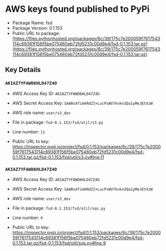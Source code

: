 # AWS keys found published to PyPi

* Package Name: fsd
* Package Version: 0.1.153
* Public URL to package: [https://files.pythonhosted.org/packages/6c/39/175c7e200059f7617543114c69381f156f5be075460eb72fd5231c00d9e4/fsd-0.1.153.tar.gz](https://files.pythonhosted.org/packages/6c/39/175c7e200059f7617543114c69381f156f5be075460eb72fd5231c00d9e4/fsd-0.1.153.tar.gz)

## Key Details

### `AKIAZ7YFAWD6HLD47Z4O`

* AWS Access Key ID: `AKIAZ7YFAWD6HLD47Z4O`
* AWS Secret Access Key: `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` 
* AWS role name: `user/s3_dev`
* File in package: `fsd-0.1.153/fsd/util/s3.py`
* Line number: `11`

* Public URL to key: https://inspector.pypi.io/project/fsd/0.1.153/packages/6c/39/175c7e200059f7617543114c69381f156f5be075460eb72fd5231c00d9e4/fsd-0.1.153.tar.gz/fsd-0.1.153/fsd/util/s3.py#line.11



### `AKIAZ7YFAWD6HLD47Z4O`

* AWS Access Key ID: `AKIAZ7YFAWD6HLD47Z4O`
* AWS Secret Access Key: `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` 
* AWS role name: `user/s3_dev`
* File in package: `fsd-0.1.153/fsd/util/sqs.py`
* Line number: `9`

* Public URL to key: https://inspector.pypi.io/project/fsd/0.1.153/packages/6c/39/175c7e200059f7617543114c69381f156f5be075460eb72fd5231c00d9e4/fsd-0.1.153.tar.gz/fsd-0.1.153/fsd/util/sqs.py#line.9


